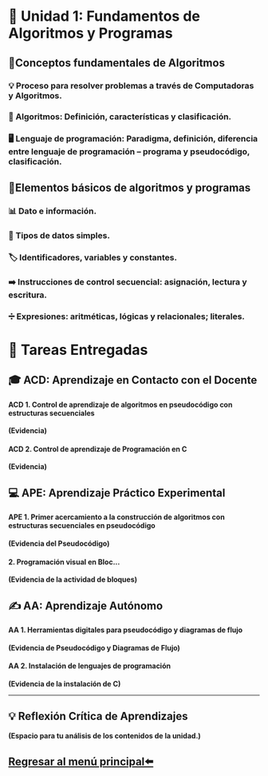 # 📘 Unidad 1: Fundamentos de Algoritmos y Programas

## 🔹Conceptos fundamentales de Algoritmos
### 💡 Proceso para resolver problemas a través de Computadoras y Algoritmos.
### 📌 Algoritmos: Definición, características y clasificación.
### 🖥️ Lenguaje de programación: Paradigma, definición, diferencia entre lenguaje de programación – programa y pseudocódigo, clasificación.

## 🔹Elementos básicos de algoritmos y programas
### 📊 Dato e información.
### 🔢 Tipos de datos simples.
### 🏷️ Identificadores, variables y constantes.
### ➡️ Instrucciones de control secuencial: asignación, lectura y escritura.
### ➗ Expresiones: aritméticas, lógicas y relacionales; literales.

# 📑 Tareas Entregadas
## 🎓 ACD: Aprendizaje en Contacto con el Docente
#### ACD 1. Control de aprendizaje de algoritmos en pseudocódigo con estructuras secuenciales
**(Evidencia)**

#### ACD 2. Control de aprendizaje de Programación en C
**(Evidencia)**

## 💻 APE: Aprendizaje Práctico Experimental
#### APE 1. Primer acercamiento a la construcción de algoritmos con estructuras secuenciales en pseudocódigo 
**(Evidencia del Pseudocódigo)**

#### 2. Programación visual en Bloc...
**(Evidencia de la actividad de bloques)**


## ✍️ AA: Aprendizaje Autónomo
#### AA 1. Herramientas digitales para pseudocódigo y diagramas de flujo
**(Evidencia de Pseudocódigo y Diagramas de Flujo)**

#### AA 2. Instalación de lenguajes de programación
**(Evidencia de la instalación de C)**

---

## 💡 Reflexión Crítica de Aprendizajes
**(Espacio para tu análisis de los contenidos de la unidad.)**

## [Regresar al menú principal⬅️](index.md)
